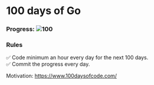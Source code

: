 # 100 days of Go 

### Progress: ![100](https://img.shields.io/badge/42-100-blue)

### Rules
✅ Code minimum an hour every day for the next 100 days.<br>
✅ Commit the progress every day.

Motivation: https://www.100daysofcode.com/
